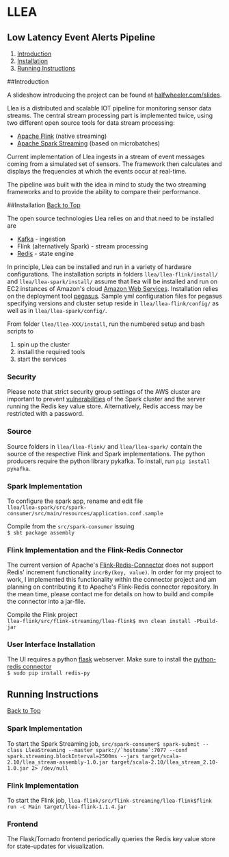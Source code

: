 # LLEA

## Low Latency Event Alerts Pipeline

1. [Introduction](README.md#introduction)
2. [Installation](README.md#installation)
3. [Running Instructions](README.md#running-instructions)

##Introduction

A slideshow introducing the project can be found at [halfwheeler.com/slides](http://www.halfwheeler.com/slides).

Llea is a distributed and scalable IOT pipeline for monitoring sensor data streams.
The central stream processing part is implemented twice, using two different open source tools 
for data stream processing:
* [Apache Flink](https://flink.apache.org/) (native streaming)
* [Apache Spark Streaming](http://spark.apache.org/streaming/) (based on microbatches)

Current implementation of Llea ingests in a stream of event messages coming from a simulated set of sensors.
The framework then calculates and displays the frequencies at which the events occur at real-time.

The pipeline was built with the idea in mind to study the two streaming frameworks and to provide the ability to
compare their performance.

##Installation
[Back to Top](README.md#table-of-contents)

The open source technologies Llea relies on and that need to be installed are
* [Kafka](https://kafka.apache.org/) - ingestion
* Flink (alternatively Spark) - stream processing
* [Redis](https://redis.io) - state engine

In principle, Llea can be installed and run in a variety of hardware
configurations. The installation scripts in folders
``llea/llea-flink/install/`` and ``llea/llea-spark/install/`` assume that
llea will be installed and run on EC2 instances of Amazon's cloud 
[Amazon Web Services](https://aws.amazon.com/). Installation relies on the
deployment tool [pegasus](https://github.com/InsightDataScience/pegasus).
Sample yml configuration files for pegasus specifying
versions and cluster setup reside in ``llea/llea-flink/config/`` as well as in
``llea/llea-spark/config/``.

From folder ``llea/llea-XXX/install``, run the numbered setup and bash
scripts to   
1. spin up the cluster  
2. install the required tools  
3. start the services

### Security
Please note that strict security group settings of the AWS cluster are important to prevent
[vulnerabilities](https://redislabs.com/blog/3-critical-points-about-security/) of the Spark cluster
and the server running the Redis key value store. Alternatively, Redis access may be restricted with a password.

### Source
Source folders in ``llea/llea-flink/`` and ``llea/llea-spark/`` contain the source of the respective 
Flink and Spark implementations.
The python producers require the python library pykafka. To install, run
`pip install pykafka`.

### Spark Implementation
To configure the spark app, rename and edit file   
``llea/llea-spark/src/spark-consumer/src/main/resources/application.conf.sample``

Compile from the `src/spark-consumer` issuing  
``$ sbt package assembly``

### Flink Implementation and the Flink-Redis Connector
The current version of Apache's [Flink-Redis-Connector](https://github.com/apache/bahir-flink/tree/master/flink-connector-redis)
does not support Redis' increment functionality ``incrBy(key, value)``.
In order for my project to work, I implemented this functionality within the connector project and am planning on contributing it
to Apache's Flink-Redis connector repository. In the mean time, please contact me for details on how to build and compile the connector into a jar-file.

Compile the Flink project  
``llea-flink/src/flink-streaming/llea-flink$ mvn clean install -Pbuild-jar``  

### User Interface Installation
The UI requires a python [flask](flask.pocoo.org) webserver. Make sure to install the 
[python-redis connector](https://redis.io/clients#python)  
``$ sudo pip install redis-py``

## Running Instructions
[Back to Top](README.md#table-of-contents)

### Spark Implementation
To start the Spark Streaming job, 
``src/spark-consumer$ spark-submit --class LleaStreaming --master spark://`hostname`:7077 --conf spark.streaming.blockInterval=2500ms --jars target/scala-2.10/llea_stream-assembly-1.0.jar target/scala-2.10/llea_stream_2.10-1.0.jar 2> /dev/null``

### Flink Implementation
To start the Flink job,
``llea-flink/src/flink-streaming/llea-flink$flink run -c Main target/llea-flink-1.1.4.jar``

### Frontend
The Flask/Tornado frontend periodically queries the Redis key value store for state-updates for visualization.

